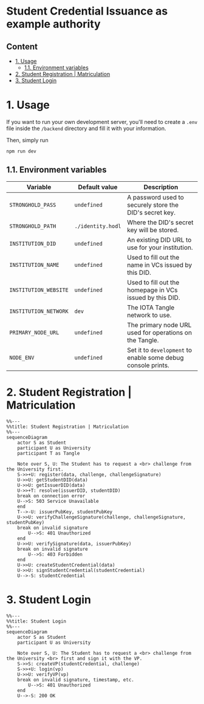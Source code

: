 # Student Credential Issuance as example authority <!-- omit in toc -->

## Content <!-- omit in toc -->

- [1. Usage](#1-usage)
  - [1.1. Environment variables](#11-environment-variables)
- [2. Student Registration | Matriculation](#2-student-registration--matriculation)
- [3. Student Login](#3-student-login)

# 1. Usage

If you want to run your own development server, you'll need to create a `.env` file inside the `/backend` directory and
fill it with your information.

Then, simply run

```shell
npm run dev
```

## 1.1. Environment variables

| Variable              | Default value     | Description                                                  |
| --------------------- | ----------------- | ------------------------------------------------------------ |
| `STRONGHOLD_PASS`     | `undefined`       | A password used to securely store the DID's secret key.      |
| `STRONGHOLD_PATH`     | `./identity.hodl` | Where the DID's secret key will be stored.                   |
| `INSTITUTION_DID`     | `undefined`       | An existing DID URL to use for your institution.             |
| `INSTITUTION_NAME`    | `undefined`       | Used to fill out the name in VCs issued by this DID.         |
| `INSTITUTION_WEBSITE` | `undefined`       | Used to fill out the homepage in VCs issued by this DID.     |
| `INSTITUTION_NETWORK` | `dev`             | The IOTA Tangle network to use.                              |
| `PRIMARY_NODE_URL`    | `undefined`       | The primary node URL used for operations on the Tangle.      |
| `NODE_ENV`            | `undefined`       | Set it to `development` to enable some debug console prints. |

# 2. Student Registration | Matriculation

```mermaid
%%---
%%title: Student Registration | Matriculation
%%---
sequenceDiagram
    actor S as Student
    participant U as University
    participant T as Tangle

    Note over S, U: The Student has to request a <br> challenge from the University first.
    S->>+U: register(data, challenge, challengeSignature)
    U->>U: getStudentDID(data)
    U->>U: getIssuerDID(data)
    U->>+T: resolve(issuerDID, studentDID)
    break on connection error
    U-->S: 503 Service Unavailable
    end
    T-->-U: issuerPubKey, studentPubKey
    U->>U: verifyChallengeSignature(challenge, challengeSignature, studentPubKey)
    break on invalid signature
        U-->S: 401 Unauthorized
    end
    U->>U: verifySignature(data, issuerPubKey)
    break on invalid signature
        U-->S: 403 Forbidden
    end
    U->>U: createStudentCredential(data)
    U->>U: signStudentCredential(studentCredential)
    U-->-S: studentCredential
```

# 3. Student Login

```mermaid
%%---
%%title: Student Login
%%---
sequenceDiagram
    actor S as Student
    participant U as University

    Note over S, U: The Student has to request a <br> challenge from the University <br> first and sign it with the VP.
    S->>S: createVP(studentCredential, challenge)
    S->>+U: login(vp)
    U->>U: verifyVP(vp)
    break on invalid signature, timestamp, etc.
        U-->S: 401 Unauthorized
    end
    U-->-S: 200 OK
```
